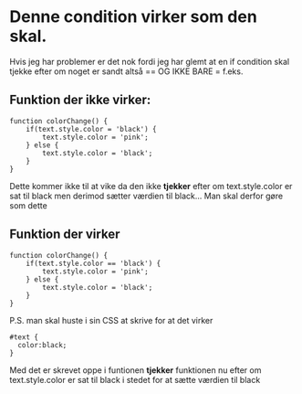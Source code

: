 # Denne condition virker som den skal. 

Hvis jeg har problemer er det nok fordi jeg har glemt at en if condition skal tjekke efter om noget er sandt altså == OG IKKE BARE = f.eks.


## Funktion der ikke virker:
	function colorChange() {
		if(text.style.color = 'black') {
			text.style.color = 'pink';
		} else {
			text.style.color = 'black';
		}
	}

Dette kommer ikke til at vike da den ikke **tjekker** efter om text.style.color er sat til black men derimod sætter værdien til black...
Man skal derfor gøre som dette

## Funktion der virker
	function colorChange() {
		if(text.style.color == 'black') {
			text.style.color = 'pink';
		} else {
			text.style.color = 'black';
		}
	}

P.S. man skal huste i sin CSS at skrive for at det virker

	#text {
	  color:black;
	}


Med det er skrevet oppe i funtionen **tjekker** funktionen nu efter om text.style.color er sat til black i stedet for at sætte værdien til black
